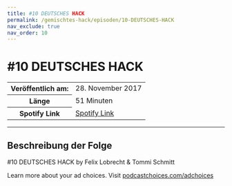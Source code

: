 ```yaml
---
title: #10 DEUTSCHES HACK
permalink: /gemischtes-hack/episoden/10-DEUTSCHES-HACK
nav_exclude: true
nav_order: 10
---
```


# #10 DEUTSCHES HACK
<table class="resp-table dcf-table dcf-table-responsive dcf-table-bordered dcf-table-striped dcf-w-100%">
                    <tbody>
                        <tr>
                            <th scope="row">Veröffentlich am:</th>
                            <td data-label="Veröffentlich am:">28. November 2017</td>
                        </tr>
                        <tr>
                            <th scope="row">Länge </th>
                            <td data-label="Länge ">51 Minuten</td>
                        </tr><tr>
                                <th scope="row">Spotify Link</th>
                                <td data-label="Spotify Link"><a href="https://open.spotify.com/episode/44lxTIcDmhWo9S1MJHU08W">Spotify Link</a></td>
                            </tr></tbody>
                </table>

***

## Beschreibung der Folge

<div>
<p>#10 DEUTSCHES HACK by Felix Lobrecht &amp; Tommi Schmitt</p><p> </p><p>Learn more about your ad choices. Visit <a href="https://podcastchoices.com/adchoices">podcastchoices.com/adchoices</a></p>  
</div>

